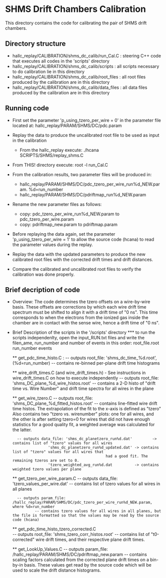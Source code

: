 SHMS Drift Chambers Calibration
============================================
This directory contains the code for calibrating the pair of SHMS drift chambers.



Directory structure
----------------------
* hallc_replay/CALIBRATION/shms_dc_calib/run_Cal.C   : steering C++ code that executes all codes in the 'scripts' directory
* hallc_replay/CALIBRATION/shms_dc_calib/scripts  : all scripts necessary to do calibration lie in this directory
* hallc_replay/CALIBRATION/shms_dc_calib/root_files : all root files produced by the calibration are in this directory
* hallc_replay/CALIBRATION/shms_dc_calib/data_files : all data files produced by the calibration are in this directory




Running code
---------------
* First set the parameter 'p_using_tzero_per_wire = 0' in the 
  parameter file located at: hallc_replay/PARAM/SHMS/DC/pdc.param

* Replay the data to produce the uncalibrated root file to be used as input in the calibration
  * From the hallc_replay execute: ./hcana SCRIPTS/SHMS/replay_shms.C

* From THIS! directory execute: root -l run_Cal.C

* From the calibration results, two parameter files will be produced in:
  * hallc_replay/PARAM/SHMS/DC/pdc_tzero_per_wire_run%d_NEW.param. %d=run_number
  * hallc_replay/PARAM/SHMS/DC/pdriftmap_run%d_NEW.param

* Rename the new parameter files as follows:
  * copy: pdc_tzero_per_wire_run%d_NEW.param to pdc_tzero_per_wire.param
  * copy: pdriftmap_new.param to pdriftmap.param

* Before replaying the data again, set the parameter 'p_using_tzero_per_wire = 1' to 
  allow the source code (hcana) to read the parameter values during the replay.

* Replay the data with the updated parameters to produce the new calibrated root files
  with the corrected drift times and drift distances.

* Compare the calibrated and uncalibrated root files to verify the calibration was done properly.



Brief decription of code
------------------------
* Overview: The code determines the tzero offsets on a wire-by-wire basis. These offsets are 
            corrections by which each wire drift time spectrum must be shifted to align it with a 
            drift time of "0 ns". This time corresponds to when the electrons from the ionized gas inside
            the chamber are in contact with the sense wire, hence a drift time of "0 ns". 

* Brief Description of the scripts in the '/scripts' directory
  *** to run the scripts independenlty, open the input_RUN.txt files and write the filen_ame, run_number and number of events in this order: root_file.root   run_number   events 

  	** get_pdc_time_histo.C : 
	  	-- outputs root_file: 'shms_dc_time_%d.root', (%d=run_number)
		-- contains re-binned per-plane drift time histograms
	
	** wire_drift_times.C (and wire_drift_times.h) - See instructions in wire_drift_times.C on how to execute independently 
	   	-- outputs root_file: 'shms_DC_plane_%d_wire_histos.root' 
		-- contains a 2-D histo of "drift time vs. Wire Number" and drift time spectra for all wires in the plane

	** get_wire_tzero.C 
	        -- outputs root_file: 'shms_DC_plane_%d_fitted_histos.root'
		-- contains line-fitted wire drift time histos. The extrapolation of the fit to the x-axis is defined as "tzero" 
		   Also contains two "tzero vs. wirenumber" plots: one for all wires, and the other is after setting tzero=0 for
                   wires that did not have enough statistics for a good quality fit, a weighted average was calculated for the latter.  
		   
		-- outputs data_file: 'shms_dc_planetzero_run%d.dat'         -> contains list of "tzero" values for all wires  	
		   	   	      'shms_dc_planetzero_run%d_updated.dat' -> contains list of "tzero" values for all wires that
				      					     	had a good fit. The remaining tzeros are set to 0.
				      'tzero_weighted_avg_run%d.dat          -> contains weighted tzero values per plane 

	** get_tzero_per_wire_param.C
		-- outputs data_file: 'tzero_values_per_wire.dat'
		-- contains list of tzero values for all wires in all planes 

		-- outputs param_file: /hallc_replay/PARAM/SHMS/DC/pdc_tzero_per_wire_run%d_NEW.param, where %d=run_number
                -- contains tzero values for all wires in all planes, but the file is formatted so that the values may be read by the source code (hcana)
	  
	** get_pdc_time_histo_tzero_corrected.C  	  	
	   	-- outputs root_file: 'shms_tzero_corr_histos.root'
		-- contains list of "t0-corrected" wire drift times, and their respective plane drift times.

	** get_LookUp_Values.C
	        -- outputs param_file: /hallc_replay/PARAM/SHMS/DC/pdriftmap_new.param
 		-- contains scaling factors calculated from the corrected plane drift times on a bin-by-in basis. These values get read by the source code
		   which will be used to scale the drift distance histograms. 
